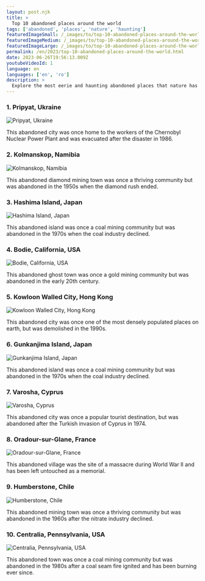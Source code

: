 ```yaml
---
layout: post.njk
title: >
  Top 10 abandoned places around the world
tags: ['abandoned', 'places', 'nature', 'haunting']
featuredImageSmall: /_images/to/top-10-abandoned-places-around-the-world-cover-en-small.webp
featuredImageMedium: /_images/to/top-10-abandoned-places-around-the-world-cover-en-medium.webp
featuredImageLarge: /_images/to/top-10-abandoned-places-around-the-world-cover-en-large.webp
permalink: /en/2023/top-10-abandoned-places-around-the-world.html
date: 2023-06-26T19:56:13.009Z
youtubeVideoId: 1
language: en
languages: ['en', 'ro']
description: >
  Explore the most eerie and haunting abandoned places that nature has taken back.
---
```


### 1. Pripyat, Ukraine

![Pripyat, Ukraine](/_images/0a/0a3ff15f1a711d913652f01b57238742-medium.webp)

This abandoned city was once home to the workers of the Chernobyl Nuclear Power Plant and was evacuated after the disaster in 1986.

### 2. Kolmanskop, Namibia

![Kolmanskop, Namibia](/_images/34/343cbeccc4ba7b9193d00360a67f67d5-medium.webp)

This abandoned diamond mining town was once a thriving community but was abandoned in the 1950s when the diamond rush ended.

### 3. Hashima Island, Japan

![Hashima Island, Japan](/_images/7f/7f221315f73d6afbd692fc02382ed328-medium.webp)

This abandoned island was once a coal mining community but was abandoned in the 1970s when the coal industry declined.

### 4. Bodie, California, USA

![Bodie, California, USA](/_images/0e/0e07e8dacdc91b186ca1999e85fa0e11-medium.webp)

This abandoned ghost town was once a gold mining community but was abandoned in the early 20th century.

### 5. Kowloon Walled City, Hong Kong

![Kowloon Walled City, Hong Kong](/_images/09/098e91c86883e9eb78449f43ea7c83f6-medium.webp)

This abandoned city was once one of the most densely populated places on earth, but was demolished in the 1990s.

### 6. Gunkanjima Island, Japan

![Gunkanjima Island, Japan](/_images/7f/7f221315f73d6afbd692fc02382ed328-medium.webp)

This abandoned island was once a coal mining community but was abandoned in the 1970s when the coal industry declined.

### 7. Varosha, Cyprus

![Varosha, Cyprus](/_images/83/8341e62635e44a0360c0a5812a342be5-medium.webp)

This abandoned city was once a popular tourist destination, but was abandoned after the Turkish invasion of Cyprus in 1974.

### 8. Oradour-sur-Glane, France

![Oradour-sur-Glane, France](/_images/d6/d64e45c2eedb9020ecd86fd7bd4d8fde-medium.webp)

This abandoned village was the site of a massacre during World War II and has been left untouched as a memorial.

### 9. Humberstone, Chile

![Humberstone, Chile](/_images/0d/0d2f2e6aa33278f6f13defe425b8daa1-medium.webp)

This abandoned mining town was once a thriving community but was abandoned in the 1960s after the nitrate industry declined.

### 10. Centralia, Pennsylvania, USA

![Centralia, Pennsylvania, USA](/_images/a1/a18c6131fff9851512fb884a7e06f26c-medium.webp)

This abandoned town was once a coal mining community but was abandoned in the 1980s after a coal seam fire ignited and has been burning ever since.

